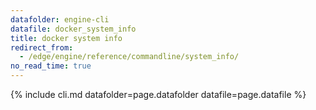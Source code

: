 ```yaml
---
datafolder: engine-cli
datafile: docker_system_info
title: docker system info
redirect_from:
  - /edge/engine/reference/commandline/system_info/
no_read_time: true
---
```

<!--
Sorry, but the contents of this page are automatically generated from
Docker's source code. If you want to suggest a change to the text that appears
here, you'll need to find the string by searching this repo:

https://github.com/docker/cli
-->

{% include cli.md datafolder=page.datafolder datafile=page.datafile %}
